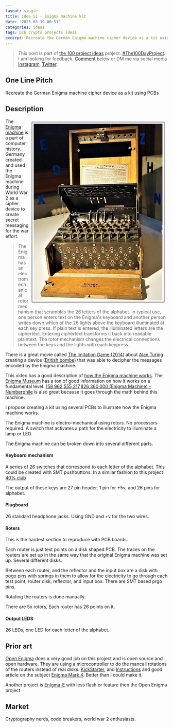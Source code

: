 ```yaml
---
layout: single
title: Idea 51 - Enigma machine kit
date: '2023-03-19 00:51'
categories: ideas
tags: pcb crypto projects ideas
excerpt: Recreate the German Enigma machine cipher device as a kit using PCBs
---
```


> This post is part of [the 100 project ideas](/projects/2023-100-ideas/) project. [#The100DayProject](https://www.the100dayproject.org/). I am looking for feedback. <a href='#utterances-comments'>Comment</a> below or DM me via social media <a href="https://instagram.com/funvill" rel="nofollow noopener noreferrer"><i class="fab fa-fw fa-instagram" aria-hidden="true"></i><span class="label">Instagram</span></a>, <a href="https://twitter.com/funvill" rel="nofollow noopener noreferrer"><i class="fab fa-fw fa-twitter" aria-hidden="true"></i><span class="label">Twitter</span></a>.

## One Line Pitch

Recreate the German Enigma machine cipher device as a kit using PCBs

## Description

<img src="/public/uploads/2023/enigma-museum.png" alt="enigma-machine" style="float: right; margin: 10px; border: 1px solid black; padding: 5px"/>The [Enigma machine](https://en.wikipedia.org/wiki/Enigma_machine) is a part of computer history. Germany created and used the Enigma machine during World War 2 as a cipher device to create secret messaging for the war effort.

> The Enigma has an electromechanical rotor mechanism that scrambles the 26 letters of the alphabet. In typical use, one person enters text on the Enigma's keyboard and another person writes down which of the 26 lights above the keyboard illuminated at each key press. If plain text is entered, the illuminated letters are the ciphertext. Entering ciphertext transforms it back into readable plaintext. The rotor mechanism changes the electrical connections between the keys and the lights with each keypress.

There is a great movie called [The Imitation Game (2014)](https://www.imdb.com/title/tt2084970/) about [Alan Turing](https://en.wikipedia.org/wiki/Alan_Turing) creating a device ([British bombe](https://en.wikipedia.org/wiki/Cryptanalysis_of_the_Enigma#British_bombe)) that was able to decipher the messages encoded by the Enigma machine.

This video has a good description of [how the Enigma machine works](https://www.youtube.com/watch?v=ybkkiGtJmkM). The [Enigma Museum](https://enigmamuseum.com/) has a ton of good information on how it works on a fundamental level. [158,962,555,217,826,360,000 (Enigma Machine) - Numberphile](https://www.youtube.com/watch?v=G2_Q9FoD-oQ) is also great because it goes through the math behind this machine.

I propose creating a kit using several PCBs to illustrate how the Enigma machine works.

The Enigma machine is electro-mechanical using rotors. No processors required. A switch that activates a path for the electricity to illuminate a lamp or LED.

The Enigma machine can be broken down into several different parts.

#### Keyboard mechanism

A series of 26 switches that correspond to each letter of the alphabet. This could be created with SMT pushbuttons. In a similar fashion to this project [40% club](https://www.40percent.club/2020/09/smt-assembly.html)

The output of these keys are 27 pin header. 1 pin for +5v, and 26 pins for alphabet. 

#### Plugboard

26 standard headphone jacks. Using GND and +v for the two wires.

#### Roters

This is the hardest section to reproduce with PCB boards.

Each router is just test points on a disk shaped PCB. The traces on the routers are set up in the same way that the original Enigma machine was set up. Several different disks.

Between each router, and the reflector and the input box are a disk with [pogo pins](https://en.wikipedia.org/wiki/Pogo_pin) with springs in them to allow for the electricity to go through each test point, router disk, reflector, and input box. There are SMT based prgo pins.

Rotating the routers is done manually.

There are 5x rotors, Each router has 26 points on it.

#### Output LEDS

26 LEDs, one LED for each letter of the alphabet.

## Prior art

[Open Enigma](https://www.stgeotronics.com/Enigma-Replica_c3.htm) does a very good job on this project and is open source and open hardware.  They are using a microcontroller to do the mancail rotations of the routers instead of real disks.  [KickStarter](https://www.kickstarter.com/projects/438986934/the-open-enigma-project), and  [Instructions](https://www.instructables.com/Make-your-own-Enigma-Replica/) and good article on the subject [Enigma Mark 4](https://spectrum.ieee.org/build-your-own-enigma-cipher-machine). Better than I could make it.

Another project is [Enigma-E](https://www.cryptomuseum.com/kits/enigma/) with less flash or feature then the Open Enigma project

## Market

Cryptography nerds, code breakers, world war 2 enthusiasts.
